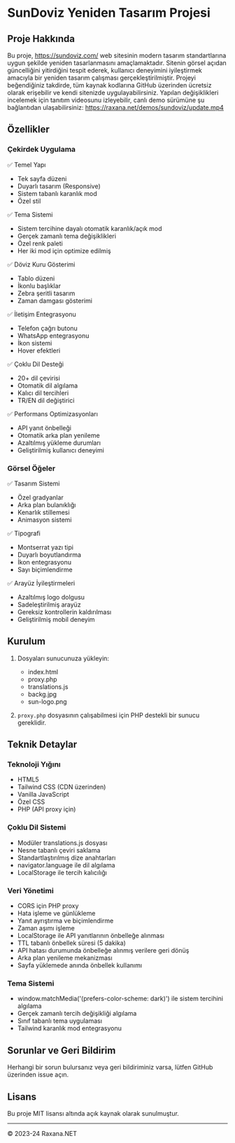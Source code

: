 # SunDoviz Yeniden Tasarım Projesi

## Proje Hakkında

Bu proje, https://sundoviz.com/ web sitesinin modern tasarım standartlarına uygun şekilde yeniden tasarlanmasını amaçlamaktadır. Sitenin görsel açıdan güncelliğini yitirdiğini tespit ederek, kullanıcı deneyimini iyileştirmek amacıyla bir yeniden tasarım çalışması gerçekleştirilmiştir. Projeyi beğendiğiniz takdirde, tüm kaynak kodlarına GitHub üzerinden ücretsiz olarak erişebilir ve kendi sitenizde uygulayabilirsiniz. Yapılan değişiklikleri incelemek için tanıtım videosunu izleyebilir, canlı demo sürümüne şu bağlantıdan ulaşabilirsiniz: https://raxana.net/demos/sundoviz/update.mp4

## Özellikler

### Çekirdek Uygulama
✅ Temel Yapı
  - Tek sayfa düzeni
  - Duyarlı tasarım (Responsive)
  - Sistem tabanlı karanlık mod
  - Özel stil

✅ Tema Sistemi
  - Sistem tercihine dayalı otomatik karanlık/açık mod
  - Gerçek zamanlı tema değişiklikleri
  - Özel renk paleti
  - Her iki mod için optimize edilmiş

✅ Döviz Kuru Gösterimi
  - Tablo düzeni
  - İkonlu başlıklar
  - Zebra şeritli tasarım
  - Zaman damgası gösterimi

✅ İletişim Entegrasyonu
  - Telefon çağrı butonu
  - WhatsApp entegrasyonu
  - İkon sistemi
  - Hover efektleri

✅ Çoklu Dil Desteği
  - 20+ dil çevirisi
  - Otomatik dil algılama
  - Kalıcı dil tercihleri
  - TR/EN dil değiştirici

✅ Performans Optimizasyonları
  - API yanıt önbelleği
  - Otomatik arka plan yenileme
  - Azaltılmış yükleme durumları
  - Geliştirilmiş kullanıcı deneyimi

### Görsel Öğeler
✅ Tasarım Sistemi
  - Özel gradyanlar
  - Arka plan bulanıklığı
  - Kenarlık stillemesi
  - Animasyon sistemi

✅ Tipografi
  - Montserrat yazı tipi
  - Duyarlı boyutlandırma
  - İkon entegrasyonu
  - Sayı biçimlendirme

✅ Arayüz İyileştirmeleri
  - Azaltılmış logo dolgusu
  - Sadeleştirilmiş arayüz
  - Gereksiz kontrollerin kaldırılması
  - Geliştirilmiş mobil deneyim

## Kurulum

1. Dosyaları sunucunuza yükleyin:
   - index.html
   - proxy.php
   - translations.js
   - backg.jpg
   - sun-logo.png

2. `proxy.php` dosyasının çalışabilmesi için PHP destekli bir sunucu gereklidir.

## Teknik Detaylar

### Teknoloji Yığını
- HTML5
- Tailwind CSS (CDN üzerinden)
- Vanilla JavaScript
- Özel CSS
- PHP (API proxy için)

### Çoklu Dil Sistemi
- Modüler translations.js dosyası
- Nesne tabanlı çeviri saklama
- Standartlaştırılmış dize anahtarları
- navigator.language ile dil algılama
- LocalStorage ile tercih kalıcılığı

### Veri Yönetimi
- CORS için PHP proxy
- Hata işleme ve günlükleme
- Yanıt ayrıştırma ve biçimlendirme
- Zaman aşımı işleme
- LocalStorage ile API yanıtlarının önbelleğe alınması
- TTL tabanlı önbellek süresi (5 dakika)
- API hatası durumunda önbelleğe alınmış verilere geri dönüş
- Arka plan yenileme mekanizması
- Sayfa yüklemede anında önbellek kullanımı

### Tema Sistemi
- window.matchMedia('(prefers-color-scheme: dark)') ile sistem tercihini algılama
- Gerçek zamanlı tercih değişikliği algılama
- Sınıf tabanlı tema uygulaması
- Tailwind karanlık mod entegrasyonu

## Sorunlar ve Geri Bildirim

Herhangi bir sorun bulursanız veya geri bildiriminiz varsa, lütfen GitHub üzerinden issue açın.

## Lisans

Bu proje MIT lisansı altında açık kaynak olarak sunulmuştur.

---

© 2023-24 Raxana.NET 